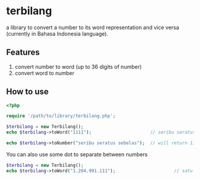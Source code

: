 # terbilang
a library to convert a number to its word representation and vice versa (currently in Bahasa Indonesia language).
## Features
1. convert number to word (up to 36 digits of number)
2. convert word to number
## How to use
```php
<?php

require '/path/to/library/terbilang.php';

$terbilang = new Terbilang();
echo $terbilang->toWord("1111");                      // seribu seratus sebelas

echo $terbilang->toNumber("seribu seratus sebelas");  // will return 1111
```
You can also use some dot to separate between numbers
```php
$terbilang = new Terbilang();
echo $terbilang->toWord("1.204.991.111");                      // satu miliar dua ratus empat juta sembilan ratus sembilan puluh satu ribu seratus sebelas
```
